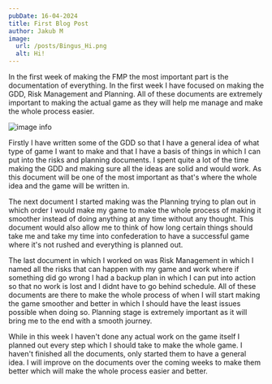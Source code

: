 ```yaml
---
pubDate: 16-04-2024
title: First Blog Post
author: Jakub M
image:
  url: /posts/Bingus_Hi.png
  alt: Hi!
---
```

In the first week of making the FMP the most important part is the documentation of everything. In the first week I have focused on making the GDD, Risk Management and Planning. All of these documents are extremely important to making the actual game as they will help me manage and make the whole process easier.

![image info](https://kubrixss.github.io/public/favicon.svg)

Firstly I have written some of the GDD so that I have a general idea of what type of game I want to make and that I have a basis of things in which I can put into the risks and planning documents. I spent quite a lot of the time making the GDD and making sure all the ideas are solid and would work. As this document will be one of the most important as that's where the whole idea and the game will be written in.

The next document I started making was the Planning trying to plan out in which order I would make my game to make the whole process of making it smoother instead of doing anything at any time without any thought. This document would also allow me to think of how long certain things should take me and take my time into confederation to have a successful game where it's not rushed and everything is planned out.

The last document in which I worked on was Risk Management in which I named all the risks that can happen with my game and work where if something did go wrong I had a backup plan in which I can put into action so that no work is lost and I didnt have to go behind schedule. All of these documents are there to make the whole process of when I will start making the game smoother and better in which I should have the least issues possible when doing so. Planning stage is extremely important as it will bring me to the end with a smooth journey.

While in this week I haven't done any actual work on the game itself I planned out every step which I should take to make the whole game. I haven't finished all the documents, only started them to have a general idea. I will improve on the documents over the coming weeks to make them better which will make the whole process easier and better.
